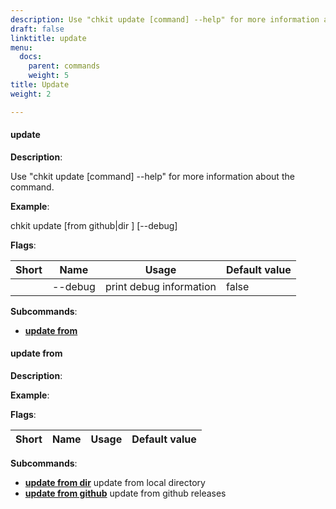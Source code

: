 ```yaml
---
description: Use "chkit update [command] --help" for more information about the command.
draft: false
linktitle: update
menu:
  docs:
    parent: commands
    weight: 5
title: Update
weight: 2

---
```


#### <a name="update">update</a>

**Description**:

Use "chkit update [command] --help" for more information about the command.

**Example**:

chkit update [from github|dir <path>] [--debug]

**Flags**:

| Short | Name | Usage | Default value |
| ----- | ---- | ----- | ------------- |
|  | --debug | print debug information | false |


**Subcommands**:

* **[update from](#update_from)** 


#### <a name="update_from">update from</a>

**Description**:



**Example**:



**Flags**:

| Short | Name | Usage | Default value |
| ----- | ---- | ----- | ------------- |


**Subcommands**:

* **[update from dir](#update_from_dir)** update from local directory
* **[update from github](#update_from_github)** update from github releases


